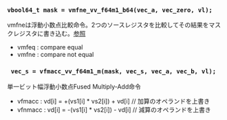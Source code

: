 ### `vbool64_t mask = vmfne_vv_f64m1_b64(vec_a, vec_zero, vl);`
vmfneは浮動小数点比較命令。2つのソースレジスタを比較してその結果をマスクレジスタに書き込む。[参照](https://msyksphinz-self.github.io/riscv-v-spec-japanese/html/chapter14_floatingpoint.html#id9)
- vmfeq : compare equal
- vmfne : compare not equal

### ` vec_s = vfmacc_vv_f64m1_m(mask, vec_s, vec_a, vec_b, vl);`
単一ビット幅浮動小数点Fused Multiply-Add命令
- vfmacc : vd[i] = +(vs1[i] * vs2[i]) + vd[i] // 加算のオペランドを上書き
- vfnmacc : vd[i] = -(vs1[i] * vs2[i]) - vd[i] // 減算のオペランドを上書き